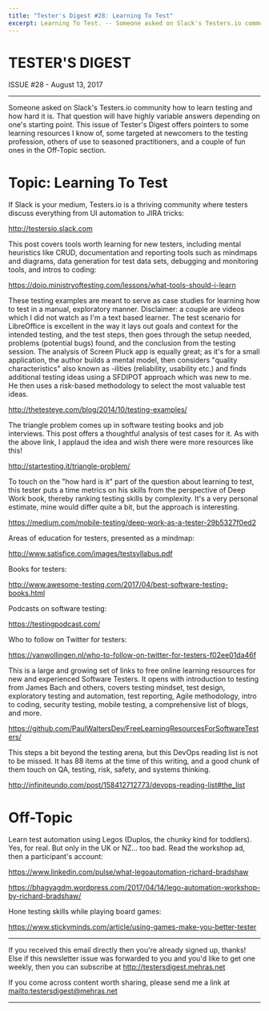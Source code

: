 ```yaml
---
title: "Tester's Digest #28: Learning To Test"
excerpt: Learning To Test. -- Someone asked on Slack's Testers.io community how to learn testing and how hard it is. That question will have highly variable answers depending on one's starting point. This issue of Tester's Digest offers pointers to some learning resources I know of, some targeted at newcomers to the testing profession, others of use to seasoned practitioners, and a couple of fun ones in the Off-Topic section.
---
```


TESTER'S DIGEST
===============
ISSUE #28 - August 13, 2017

---

Someone asked on Slack's Testers.io community how to learn testing and how hard it is. That question will have highly variable answers depending on one's starting point. This issue of Tester's Digest offers pointers to some learning resources I know of, some targeted at newcomers to the testing profession, others of use to seasoned practitioners, and a couple of fun ones in the Off-Topic section.

Topic: Learning To Test
=======================

If Slack is your medium, Testers.io is a thriving community where testers discuss everything from UI automation to JIRA tricks:

<http://testersio.slack.com>

This post covers tools worth learning for new testers, including mental heuristics like CRUD, documentation and reporting tools such as mindmaps and diagrams, data generation for test data sets, debugging and monitoring tools, and intros to coding:

<https://dojo.ministryoftesting.com/lessons/what-tools-should-i-learn>

These testing examples are meant to serve as case studies for learning how to test in a manual, exploratory manner. Disclaimer: a couple are videos which I did not watch as I'm a text based learner. The test scenario for LibreOffice is excellent in the way it lays out goals and context for the intended testing, and the test steps, then goes through the setup needed, problems (potential bugs) found, and the conclusion from the testing session. The analysis of Screen Pluck app is equally great; as it's for a small application, the author builds a mental model, then considers "quality characteristics" also known as -ilities (reliability, usability etc.) and finds additional testing ideas using a SFDIPOT approach which was new to me. He then uses a risk-based methodology to select the most valuable test ideas.

<http://thetesteye.com/blog/2014/10/testing-examples/>

The triangle problem comes up in software testing books and job interviews. This post offers a thoughtful analysis of test cases for it. As with the above link, I applaud the idea and wish there were more resources like this!

<http://startesting.it/triangle-problem/>

To touch on the "how hard is it" part of the question about learning to test, this tester puts a time metrics on his skills from the perspective of Deep Work book, thereby ranking testing skills by complexity. It's a very personal estimate, mine would differ quite a bit, but the approach is interesting.

<https://medium.com/mobile-testing/deep-work-as-a-tester-29b5327f0ed2>

Areas of education for testers, presented as a mindmap:

<http://www.satisfice.com/images/testsyllabus.pdf>

Books for testers:

<http://www.awesome-testing.com/2017/04/best-software-testing-books.html>

Podcasts on software testing:

<https://testingpodcast.com/>

Who to follow on Twitter for testers:

<https://vanwollingen.nl/who-to-follow-on-twitter-for-testers-f02ee01da46f>

This is a large and growing set of links to free online learning resources for new and experienced Software Testers. It opens with introduction to testing from James Bach and others, covers testing mindset, test design, exploratory testing and automation, test reporting, Agile methodology, intro to coding, security testing, mobile testing, a comprehensive list of blogs, and more.

<https://github.com/PaulWaltersDev/FreeLearningResourcesForSoftwareTesters/>

This steps a bit beyond the testing arena, but this DevOps reading list is not to be missed. It has 88 items at the time of this writing, and a good chunk of them touch on QA, testing, risk, safety, and systems thinking.

<http://infiniteundo.com/post/158412712773/devops-reading-list#the_list>


Off-Topic
=========

Learn test automation using Legos (Duplos, the chunky kind for toddlers). Yes, for real. But only in the UK or NZ... too bad. Read the workshop ad, then a participant's account:

<https://www.linkedin.com/pulse/what-legoautomation-richard-bradshaw>

<https://bhagyagdm.wordpress.com/2017/04/14/lego-automation-workshop-by-richard-bradshaw/>

Hone testing skills while playing board games:

<https://www.stickyminds.com/article/using-games-make-you-better-tester>

---

If you received this email directly then you're already signed up, thanks! Else
if this newsletter issue was forwarded to you and you'd like to get one weekly,
then you can subscribe at <http://testersdigest.mehras.net>

If you come across content worth sharing, please send me a link at
<mailto:testersdigest@mehras.net>

---

